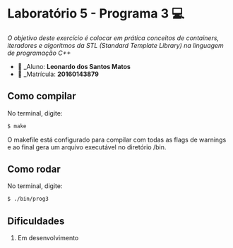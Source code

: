 # Laboratório 5 - Programa 3  :computer:
*O objetivo deste exercício é colocar em prática conceitos de containers, iteradores e algoritmos da STL (Standard Template Library) na linguagem de programação C++*

* :bust_in_silhouette: _Aluno: **Leonardo dos Santos Matos**
* :pencil:  _Matrícula: **20160143879**
 
## Como compilar
No terminal, digite: 
```bash
$ make
```
O makefile está configurado para compilar com todas as flags de warnings e ao final gera um arquivo executável no diretório /bin.

## Como rodar
No terminal, digite:
```bash
$ ./bin/prog3
```

## Dificuldades
1. Em desenvolvimento